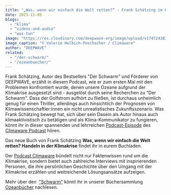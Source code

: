 ```yaml
---
title: "„Was, wenn wir einfach die Welt retten?“ - Frank Schätzing im Climaware Podcast"
date: 2021-11-05
blogs: 
  - "klima"
  - "videos-und-audio"
  - "was-tun"
image: "https://res.cloudinary.com/deepwave-org/image/upload/v1747243832/deepwave.org/28_Podcast_Cover_2700x2700_FS-scaled.jpg"
image_caption: "© Valerie Helbich-Poschacher / Climaware"
author: "DEEPWAVE"
related: 
  - "/der-schwarm/"
  - "/ozeanbuecher/"
---
```


Frank Schätzing, Autor des Bestsellers "Der Schwarm" und Förderer von DEEPWAVE, erzählt in diesem Podcast, wie er zum ersten Mal mit den Problemen konfrontiert wurde, denen unsere Ozeane aufgrund der Klimakrise ausgesetzt sind - ausgelöst durch seine Recherchen zu "Der Schwarm". Dass der Golfstrom aufhört zu fließen, ist durchaus unheimlich genug für einen Thriller, allerdings auch hinsichtlich der Prognosen von Klimawissenschaftler:innen ein nicht unrealistisches Zukunftsszenario. Was Frank Schätzing bewegt hat, sich über sein Dasein als Autor hinaus auch klimaaktivistisch zu betätigen und als Klima-Kommunikator zu fungieren, könnt ihr in dieser spannenden und lehrreichen [Podcast-Episode](https://climaware.fireside.fm/frankschaetzing) des [Climaware Podcast](https://climaware.fireside.fm/) hören.

Das neue Buch von Frank Schätzing **Was, wenn wir einfach die Welt retten? Handeln in der Klimakrise** findet ihr in eurem Buchladen.

Der [Podcast Climaware](https://climaware.fireside.fm/) bündelt nicht nur Faktenwissen rund um die Klimakrise, sondern bietet auch zahlreiche Interviews mit inspirierenden Personen, die ihre persönlichen Geschichte über den Umgang mit der Klimakrise erzählen und weitreichende Lösungsansätze aufzeigen.

Mehr über den  ["Schwarm"](https://www.deepwave.org/der-schwarm/) könnt ihr in unserer Büchersammlung [Ozeanbücher](https://www.deepwave.org/ozeanbuecher/) nachlesen.
